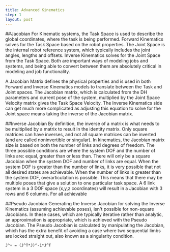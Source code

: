 ```yaml
---
title: Advanced Kinematics
step: 1
layout: post
---
```



##Jacobian
For Kinematic systems, the Task Space is used to describe the global coordinates, where the task is being performed.  Forward Kinematics solves for the Task Space based on the robot properties.  The Joint Space is the internal robot reference system, which typically includes the joint angles, lengths and offsets.  Inverse Kinematics solves for the Joint Space from the Task Space.  Both are important ways of modeling jobs and systems, and being able to convert between them are absolutely critical in modeling and job functionality.

A Jacobian Matrix defines the physical properties and is used in both Forward and Inverse Kinematics models to translate between the Task and Joint spaces.  The Jacobian matrix, which is calculated from the DH parameters and current pose of the system, multiplied by the Joint Space Velocity matrix gives the Task Space Velocity.  The Inverse Kinematics side can get much more complicated as adjusting this equation to solve for the Joint space means taking the inverse of the Jacobian matrix.

##Inverse Jacobian
By definition, the inverse of a matrix is what needs to be multiplied by a matrix to result in the identity matrix.  Only square matrices can have inverses, and not all square matrices can be inverted (and are called noninvertible or singular).  In kinematics, the Jacobian matrix size is based on both the number of links and degrees of freedom.  The three possible conditions are where the system DOF and the number of links are: equal, greater than or less than.  There will only be a square Jacobian when the system DOF and number of links are equal.  When the system DOF is greater than the number of links, it is very possible that not all desired states are achievable.  When the number of links is greater than the system DOF, overarticulation is possible.  This means that there may be multiple poses that give a solution to one particular task space.  A 6 link system in a 3 DOF space (x,y,z coordinates) will result in a Jacobian with 3 rows and 6 columns.  For all achievable

##Pseudo Jacobian
Generating the Inverse Jacobian for solving the Inverse Kinematics (assuming achievable poses), isn't possible for non-square Jacobians.  In these cases, which are typically iterative rather than analytic, an approximation is appropriate, which is achieved with the Pseudo Jacobian.  The Pseudo Jacobian is calculated by manipulating the Jacobian, which has the extra benefit of avoiding a case where two sequential limbs are locked straight out, also known as a singularity condition.
```
J^+ = (J^T*J)^-1*J^T
```






